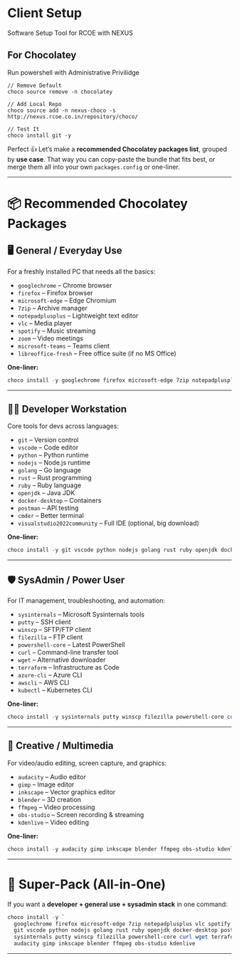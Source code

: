 # Client Setup
Software Setup Tool for RCOE with NEXUS

## For Chocolatey
Run powershell with Administrative Privilidge
```
// Remove Default
choco source remove -n chocolatey

// Add Local Repo
choco source add -n nexus-choco -s http://nexus.rcoe.co.in/repository/choco/

// Test It
choco install git -y
```


Perfect 👍 Let’s make a **recommended Chocolatey packages list**, grouped by **use case**. That way you can copy-paste the bundle that fits best, or merge them all into your own `packages.config` or one-liner.

---

# 📦 Recommended Chocolatey Packages

## 🖥️ **General / Everyday Use**

For a freshly installed PC that needs all the basics:

* `googlechrome` – Chrome browser
* `firefox` – Firefox browser
* `microsoft-edge` – Edge Chromium
* `7zip` – Archive manager
* `notepadplusplus` – Lightweight text editor
* `vlc` – Media player
* `spotify` – Music streaming
* `zoom` – Video meetings
* `microsoft-teams` – Teams client
* `libreoffice-fresh` – Free office suite (if no MS Office)

**One-liner:**

```powershell
choco install -y googlechrome firefox microsoft-edge 7zip notepadplusplus vlc spotify zoom microsoft-teams libreoffice-fresh
```

---

## 👨‍💻 **Developer Workstation**

Core tools for devs across languages:

* `git` – Version control
* `vscode` – Code editor
* `python` – Python runtime
* `nodejs` – Node.js runtime
* `golang` – Go language
* `rust` – Rust programming
* `ruby` – Ruby language
* `openjdk` – Java JDK
* `docker-desktop` – Containers
* `postman` – API testing
* `cmder` – Better terminal
* `visualstudio2022community` – Full IDE (optional, big download)

**One-liner:**

```powershell
choco install -y git vscode python nodejs golang rust ruby openjdk docker-desktop postman cmder visualstudio2022community
```

---

## 🛡️ **SysAdmin / Power User**

For IT management, troubleshooting, and automation:

* `sysinternals` – Microsoft Sysinternals tools
* `putty` – SSH client
* `winscp` – SFTP/FTP client
* `filezilla` – FTP client
* `powershell-core` – Latest PowerShell
* `curl` – Command-line transfer tool
* `wget` – Alternative downloader
* `terraform` – Infrastructure as Code
* `azure-cli` – Azure CLI
* `awscli` – AWS CLI
* `kubectl` – Kubernetes CLI

**One-liner:**

```powershell
choco install -y sysinternals putty winscp filezilla powershell-core curl wget terraform azure-cli awscli kubectl
```

---

## 🎨 **Creative / Multimedia**

For video/audio editing, screen capture, and graphics:

* `audacity` – Audio editor
* `gimp` – Image editor
* `inkscape` – Vector graphics editor
* `blender` – 3D creation
* `ffmpeg` – Video processing
* `obs-studio` – Screen recording & streaming
* `kdenlive` – Video editing

**One-liner:**

```powershell
choco install -y audacity gimp inkscape blender ffmpeg obs-studio kdenlive
```

---

# 🚀 Super-Pack (All-in-One)

If you want a **developer + general use + sysadmin stack** in one command:

```powershell
choco install -y `
  googlechrome firefox microsoft-edge 7zip notepadplusplus vlc spotify zoom microsoft-teams libreoffice-fresh `
  git vscode python nodejs golang rust ruby openjdk docker-desktop postman cmder `
  sysinternals putty winscp filezilla powershell-core curl wget terraform azure-cli awscli kubectl `
  audacity gimp inkscape blender ffmpeg obs-studio kdenlive
```

---

